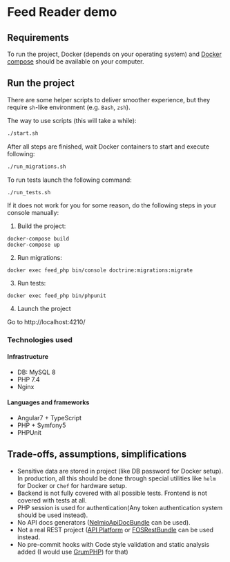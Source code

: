 Feed Reader demo
====================

## Requirements

To run the project, Docker (depends on your operating system) and [Docker compose](https://docs.docker.com/compose/install/) should be available on your computer.

## Run the project
There are some helper scripts to deliver smoother experience, but they require `sh`-like environment (e.g. `Bash`, `zsh`).

The way to use scripts (this will take a while):

```bash
./start.sh
```

After all steps are finished, wait Docker containers to start and execute following:

```bash
./run_migrations.sh
```

To run tests launch the following command:
```bash
./run_tests.sh
```

If it does not work for you for some reason, do the following steps in your console manually:

1. Build the project:
```shell script
docker-compose build
docker-compose up
```

2. Run migrations:
```shell script
docker exec feed_php bin/console doctrine:migrations:migrate
```
3. Run tests:

```shell script
docker exec feed_php bin/phpunit
```

4. Launch the project

Go to http://localhost:4210/

### Technologies used

#### Infrastructure
- DB: MySQL 8
- PHP 7.4
- Nginx

#### Languages and frameworks

- Angular7 + TypeScript
- PHP + Symfony5
- PHPUnit


## Trade-offs, assumptions, simplifications

- Sensitive data are stored in project (like DB password for Docker setup). In production, all this should be done through special utilities like `helm` for Docker or `Chef` for hardware setup.
- Backend is not fully covered with all possible tests. Frontend is not covered with tests at all.
- PHP session is used for authentication(Any token authentication system should be used instead).
- No API docs generators ([NelmioApiDocBundle](https://symfony.com/doc/current/bundles/NelmioApiDocBundle/index.html) can be used).
- Not a real REST project ([API Platform](https://api-platform.com/) or [FOSRestBundle](https://symfony.com/doc/master/bundles/FOSRestBundle/index.html) can be used instead.
- No pre-commit hooks with Code style validation and static analysis added (I would use [GrumPHP](https://github.com/phpro/grumphp)) for that)
